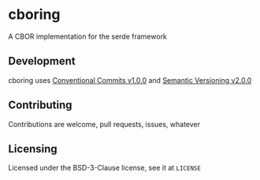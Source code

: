 # cboring
A CBOR implementation for the serde framework

## Development
cboring uses [Conventional Commits v1.0.0](https://www.conventionalcommits.org/en/v1.0.0/) and [Semantic Versioning v2.0.0](https://semver.org/spec/v2.0.0.html)

## Contributing
Contributions are welcome, pull requests, issues, whatever

## Licensing
Licensed under the BSD-3-Clause license, see it at ``LICENSE``